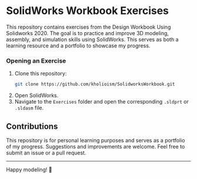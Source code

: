 # SolidWorks Workbook Exercises

This repository contains exercises from the Design Workbook Using Solidworks 2020. The goal is to practice and improve 3D modeling, assembly, and simulation skills using SolidWorks. This serves as both a learning resource and a portfolio to showcase my progress.

### Opening an Exercise
1. Clone this repository:
   ```sh
   git clone https://github.com/kholioism/SolidworksWorkbook.git
   ```
2. Open SolidWorks.
3. Navigate to the `Exercises` folder and open the corresponding `.sldprt` or `.sldasm` file.

## Contributions
This repository is for personal learning purposes and serves as a portfolio of my progress. Suggestions and improvements are welcome. Feel free to submit an issue or a pull request.

---

Happy modeling! 🚀
